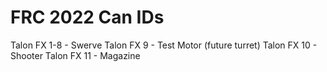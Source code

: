 # FRC 2022 Can IDs
Talon FX 1-8 - Swerve
Talon FX 9 - Test Motor (future turret)
Talon FX 10 - Shooter
Talon FX 11 - Magazine

